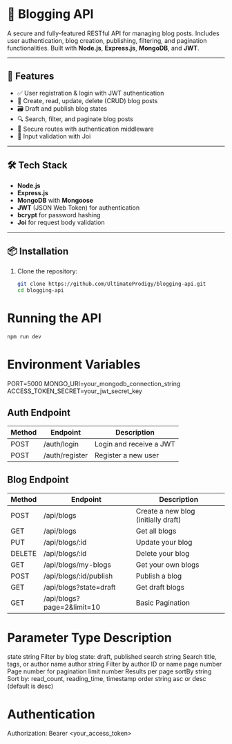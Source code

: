 # 📝 Blogging API

A secure and fully-featured RESTful API for managing blog posts. Includes user authentication, blog creation, publishing, filtering, and pagination functionalities. Built with **Node.js**, **Express.js**, **MongoDB**, and **JWT**.

---

## 🚀 Features

-   ✅ User registration & login with JWT authentication
-   📝 Create, read, update, delete (CRUD) blog posts
-   🗃️ Draft and publish blog states
-   🔍 Search, filter, and paginate blog posts
-   🔐 Secure routes with authentication middleware
-   📏 Input validation with Joi

---

## 🛠️ Tech Stack

-   **Node.js**
-   **Express.js**
-   **MongoDB** with **Mongoose**
-   **JWT** (JSON Web Token) for authentication
-   **bcrypt** for password hashing
-   **Joi** for request body validation

---

## 📦 Installation

1. Clone the repository:
    ```bash
    git clone https://github.com/UltimateProdigy/blogging-api.git
    cd blogging-api
    ```

# Running the API

```bash
npm run dev

```

# Environment Variables

PORT=5000
MONGO_URI=your_mongodb_connection_string
ACCESS_TOKEN_SECRET=your_jwt_secret_key

## Auth Endpoint

| Method | Endpoint      | Description             |
| ------ | ------------- | ----------------------- |
| POST   | /auth/login    | Login and receive a JWT |
| POST   | /auth/register | Register a new user     |

## Blog Endpoint

| Method | Endpoint               | Description                         |
| ------ | ---------------------- | ----------------------------------- |
| POST   | /api/blogs             | Create a new blog (initially draft) |
| GET    | /api/blogs             | Get all blogs                       |
| PUT    | /api/blogs/:id         | Update your blog                    |
| DELETE | /api/blogs/:id         | Delete your blog                    |
| GET    | /api/blogs/my-blogs    | Get your own blogs                  |
| POST   | /api/blogs/:id/publish | Publish a blog                      |
| GET    | /api/blogs?state=draft | Get draft blogs                     |
| GET    | /api/blogs?page=2&limit=10 | Basic Pagination                     |

# Parameter	Type	Description
state	string	Filter by blog state: draft, published
search	string	Search title, tags, or author name
author	string	Filter by author ID or name
page	number	Page number for pagination
limit	number	Results per page
sortBy	string	Sort by: read_count, reading_time, timestamp
order	string	asc or desc (default is desc)


# Authentication
Authorization: Bearer <your_access_token>
